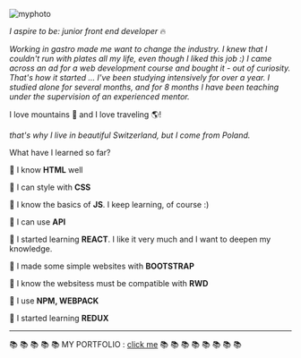 ![myphoto](https://user-images.githubusercontent.com/59742201/108636404-51655580-7485-11eb-9c5f-1246d50827fd.png)

  _I aspire to be: junior front end developer_ :fire:

*Working in gastro made me want to change the industry.
I knew that I couldn't run with plates all my life, even though I liked this job :) I came across an ad for a web development course and bought it - out of curiosity. That's how it started ... I've been studying intensively for over a year.
I studied alone for several months, and for 8 months I have been teaching under the supervision of an experienced mentor.*

I love mountains  :mount_fuji:  and I love traveling :earth_americas:!

*that's why I live in beautiful Switzerland, but I come from Poland.*

What have I learned so far?

:small_orange_diamond: I know **HTML** well

:small_orange_diamond: I can style with **CSS**

:small_orange_diamond: I know the basics of **JS**. I  keep learning, of course :)

:small_orange_diamond: I can use **API**

:small_orange_diamond: I started learning **REACT**. I like it very much and I want to deepen my knowledge.

:small_orange_diamond: I made some simple websites with **BOOTSTRAP**

:small_orange_diamond: I know the websitess must be compatible with **RWD**

:small_orange_diamond: I use **NPM, WEBPACK**

:small_orange_diamond: I started learning **REDUX**



-----

 :books: :books: :books: :books: :books: MY PORTFOLIO : [click me](https://martynakiljan.github.io/my_portfolio/)  :books: :books: :books: :books: :books: :books: :books: :books:
